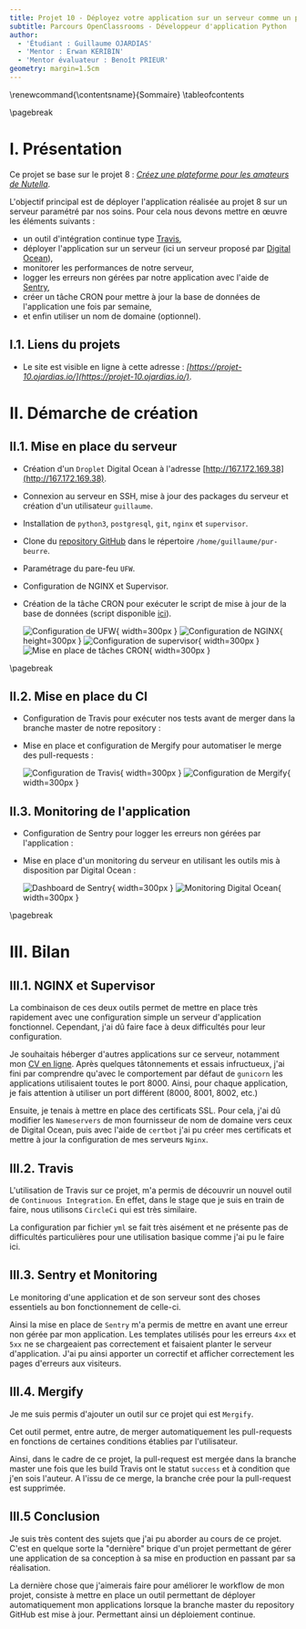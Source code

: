 ```yaml
---
title: Projet 10 - Déployez votre application sur un serveur comme un pro ! 
subtitle: Parcours OpenClassrooms - Développeur d'application Python
author:
  - 'Étudiant : Guillaume OJARDIAS'
  - 'Mentor : Erwan KERIBIN'
  - 'Mentor évaluateur : Benoît PRIEUR'
geometry: margin=1.5cm
---
```

\renewcommand{\contentsname}{Sommaire}
\tableofcontents

\pagebreak
# I. Présentation

Ce projet se base sur le projet 8 : _[Créez une plateforme pour les amateurs de Nutella](https://openclassrooms.com/fr/paths/68/projects/159/assignment)_.

L'objectif principal est de déployer l'application réalisée au projet 8 sur un serveur paramétré par nos soins. Pour cela nous devons mettre en œuvre les éléments suivants :

- un outil d'intégration continue type [Travis](https://travis-ci.com/),
- déployer l'application sur un serveur (ici un serveur proposé par [Digital Ocean](https://www.digitalocean.com/)),
- monitorer les performances de notre serveur,
- logger les erreurs non gérées par notre application avec l'aide de [Sentry](https://sentry.io/welcome/),
- créer un tâche CRON pour mettre à jour la base de données de l'application une fois par semaine,
- et enfin utiliser un nom de domaine (optionnel).

## I.1. Liens du projets

- Le site est visible en ligne à cette adresse : _[https://projet-10.ojardias.io/](https://projet-10.ojardias.io/)_.

# II. Démarche de création

## II.1. Mise en place du serveur

- Création d'un `Droplet` Digital Ocean à l'adresse [http://167.172.169.38](http://167.172.169.38).
- Connexion au serveur en SSH, mise à jour des packages du serveur et création d'un utilisateur `guillaume`.
- Installation de `python3`, `postgresql`, `git`, `nginx` et `supervisor`.
- Clone du [repository GitHub](https://github.com/GuillaumeOj/Pur-Beurre) dans le répertoire `/home/guillaume/pur-beurre`. 
- Paramétrage du pare-feu `UFW`.
- Configuration de NGINX et Supervisor.
- Création de la tâche CRON pour exécuter le script de mise à jour de la base de données (script disponible [ici](https://github.com/GuillaumeOj/Pur-Beurre/blob/master/update_pur_beurre.sh)).

    ![Configuration de UFW](img/01-UFW-Status.png){ width=300px }
    ![Configuration de NGINX](img/02-Configuration-NGINX.png){ height=300px }
    ![Configuration de supervisor](img/03-Configuration-Supervisor.png){ width=300px }
    ![Mise en place de tâches CRON](img/04-Cron-tasks.png){ width=300px }


\pagebreak
## II.2. Mise en place du CI

- Configuration de Travis pour exécuter nos tests avant de merger dans la branche master de notre repository :
- Mise en place et configuration de Mergify pour automatiser le merge des pull-requests :

    ![Configuration de Travis](img/05-Configuration-Travis.png){ width=300px }
    ![Configuration de Mergify](img/06-Configuration-Mergify.png){ width=300px }


## II.3. Monitoring de l'application

- Configuration de Sentry pour logger les erreurs non gérées par l'application :
- Mise en place d'un monitoring du serveur en utilisant les outils mis à disposition par Digital Ocean :

    ![Dashboard de Sentry](./img/07-Dahsboard-Sentry.png){ width=300px }
    ![Monitoring Digital Ocean](./img/08-Monitoring-Digital-Ocean.png){ width=300px }

\pagebreak
# III. Bilan

## III.1. NGINX et Supervisor

La combinaison de ces deux outils permet de mettre en place très rapidement avec une configuration simple un serveur d'application fonctionnel.
Cependant, j'ai dû faire face à deux difficultés pour leur configuration.

Je souhaitais héberger d'autres applications sur ce serveur, notamment mon [CV en  ligne](https://guillaume.ojardias.io). Après quelques tâtonnements et essais infructueux, j'ai fini par comprendre qu'avec le comportement par défaut de `gunicorn` les applications utilisaient toutes le port 8000. Ainsi, pour chaque application, je fais attention à utiliser un port différent (8000, 8001, 8002, etc.)

Ensuite, je tenais à mettre en place des certificats SSL. Pour cela, j'ai dû modifier les `Nameservers` de mon fournisseur de nom de domaine vers ceux de Digital Ocean, puis avec l'aide de `certbot` j'ai pu créer mes certificats et mettre à jour la configuration de mes serveurs `Nginx`.

## III.2. Travis

L'utilisation de Travis sur ce projet, m'a permis de découvrir un nouvel outil de `Continuous Integration`. En effet, dans le stage que je suis en train de faire, nous utilisons `CircleCi` qui est très similaire.

La configuration par fichier `yml` se fait très aisément et ne présente pas de difficultés particulières pour une utilisation basique comme j'ai pu le faire ici.

## III.3. Sentry et Monitoring

Le monitoring d'une application et de son serveur sont des choses essentiels au bon fonctionnement de celle-ci.

Ainsi la mise en place de `Sentry` m'a permis de mettre en avant une erreur non gérée par mon application. Les templates utilisés pour les erreurs `4xx` et `5xx` ne se chargeaient pas correctement et faisaient planter le serveur d'application. J'ai pu ainsi apporter un correctif et afficher correctement les pages d'erreurs aux visiteurs.

## III.4. Mergify

Je me suis permis d'ajouter un outil sur ce projet qui est `Mergify`.

Cet outil permet, entre autre, de merger automatiquement les pull-requests en fonctions de certaines conditions établies par l'utilisateur.

Ainsi, dans le cadre de ce projet, la pull-request est mergée dans la branche master une fois que les build Travis ont le statut `success` et à condition que j'en sois l'auteur. A l'issu de ce merge, la branche crée pour la pull-request est supprimée.

## III.5 Conclusion

Je suis très content des sujets que j'ai pu aborder au cours de ce projet. C'est en quelque sorte la "dernière" brique d'un projet permettant de gérer une application de sa conception à sa mise en production en passant par sa réalisation.

La dernière chose que j'aimerais faire pour améliorer le workflow  de mon projet, consiste à mettre en place un outil permettant de déployer automatiquement mon applications lorsque la branche master du repository GitHub est mise à jour. Permettant ainsi un déploiement continue.
